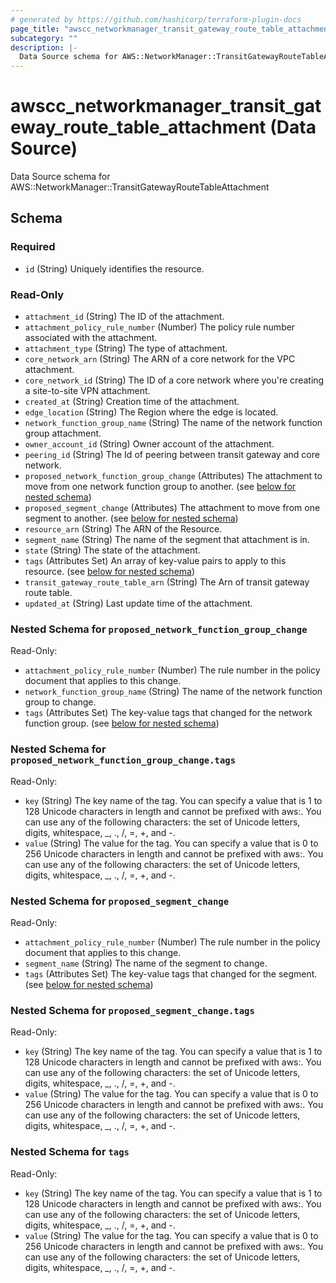 ```yaml
---
# generated by https://github.com/hashicorp/terraform-plugin-docs
page_title: "awscc_networkmanager_transit_gateway_route_table_attachment Data Source - terraform-provider-awscc"
subcategory: ""
description: |-
  Data Source schema for AWS::NetworkManager::TransitGatewayRouteTableAttachment
---
```


# awscc_networkmanager_transit_gateway_route_table_attachment (Data Source)

Data Source schema for AWS::NetworkManager::TransitGatewayRouteTableAttachment



<!-- schema generated by tfplugindocs -->
## Schema

### Required

- `id` (String) Uniquely identifies the resource.

### Read-Only

- `attachment_id` (String) The ID of the attachment.
- `attachment_policy_rule_number` (Number) The policy rule number associated with the attachment.
- `attachment_type` (String) The type of attachment.
- `core_network_arn` (String) The ARN of a core network for the VPC attachment.
- `core_network_id` (String) The ID of a core network where you're creating a site-to-site VPN attachment.
- `created_at` (String) Creation time of the attachment.
- `edge_location` (String) The Region where the edge is located.
- `network_function_group_name` (String) The name of the network function group attachment.
- `owner_account_id` (String) Owner account of the attachment.
- `peering_id` (String) The Id of peering between transit gateway and core network.
- `proposed_network_function_group_change` (Attributes) The attachment to move from one network function group to another. (see [below for nested schema](#nestedatt--proposed_network_function_group_change))
- `proposed_segment_change` (Attributes) The attachment to move from one segment to another. (see [below for nested schema](#nestedatt--proposed_segment_change))
- `resource_arn` (String) The ARN of the Resource.
- `segment_name` (String) The name of the segment that attachment is in.
- `state` (String) The state of the attachment.
- `tags` (Attributes Set) An array of key-value pairs to apply to this resource. (see [below for nested schema](#nestedatt--tags))
- `transit_gateway_route_table_arn` (String) The Arn of transit gateway route table.
- `updated_at` (String) Last update time of the attachment.

<a id="nestedatt--proposed_network_function_group_change"></a>
### Nested Schema for `proposed_network_function_group_change`

Read-Only:

- `attachment_policy_rule_number` (Number) The rule number in the policy document that applies to this change.
- `network_function_group_name` (String) The name of the network function group to change.
- `tags` (Attributes Set) The key-value tags that changed for the network function group. (see [below for nested schema](#nestedatt--proposed_network_function_group_change--tags))

<a id="nestedatt--proposed_network_function_group_change--tags"></a>
### Nested Schema for `proposed_network_function_group_change.tags`

Read-Only:

- `key` (String) The key name of the tag. You can specify a value that is 1 to 128 Unicode characters in length and cannot be prefixed with aws:. You can use any of the following characters: the set of Unicode letters, digits, whitespace, _, ., /, =, +, and -.
- `value` (String) The value for the tag. You can specify a value that is 0 to 256 Unicode characters in length and cannot be prefixed with aws:. You can use any of the following characters: the set of Unicode letters, digits, whitespace, _, ., /, =, +, and -.



<a id="nestedatt--proposed_segment_change"></a>
### Nested Schema for `proposed_segment_change`

Read-Only:

- `attachment_policy_rule_number` (Number) The rule number in the policy document that applies to this change.
- `segment_name` (String) The name of the segment to change.
- `tags` (Attributes Set) The key-value tags that changed for the segment. (see [below for nested schema](#nestedatt--proposed_segment_change--tags))

<a id="nestedatt--proposed_segment_change--tags"></a>
### Nested Schema for `proposed_segment_change.tags`

Read-Only:

- `key` (String) The key name of the tag. You can specify a value that is 1 to 128 Unicode characters in length and cannot be prefixed with aws:. You can use any of the following characters: the set of Unicode letters, digits, whitespace, _, ., /, =, +, and -.
- `value` (String) The value for the tag. You can specify a value that is 0 to 256 Unicode characters in length and cannot be prefixed with aws:. You can use any of the following characters: the set of Unicode letters, digits, whitespace, _, ., /, =, +, and -.



<a id="nestedatt--tags"></a>
### Nested Schema for `tags`

Read-Only:

- `key` (String) The key name of the tag. You can specify a value that is 1 to 128 Unicode characters in length and cannot be prefixed with aws:. You can use any of the following characters: the set of Unicode letters, digits, whitespace, _, ., /, =, +, and -.
- `value` (String) The value for the tag. You can specify a value that is 0 to 256 Unicode characters in length and cannot be prefixed with aws:. You can use any of the following characters: the set of Unicode letters, digits, whitespace, _, ., /, =, +, and -.
